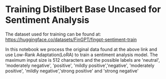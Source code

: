 # Training Distilbert Base Uncased for Sentiment Analysis

The dataset used for training can be found at:
https://huggingface.co/datasets/FinGPT/fingpt-sentiment-train

In this notebook we process the original data found at the above link and use Low-Rank Adaptation(LoRA) to train a sentiment analysis model. The maximum input size is 512 characters and the possible labels are 'neutral', 'moderately negative', 'positive', 'mildly positive','negative', 'moderately positive', 'mildly negative','strong positive' and 'strong negative'
